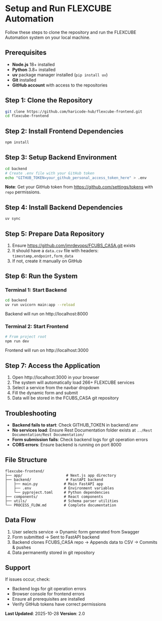 # Setup and Run FLEXCUBE Automation

Follow these steps to clone the repository and run the FLEXCUBE Automation system on your local machine.

## Prerequisites

- **Node.js** 18+ installed
- **Python** 3.8+ installed
- **uv** package manager installed (`pip install uv`)
- **Git** installed
- **GitHub account** with access to the repositories

## Step 1: Clone the Repository

```bash
git clone https://github.com/haricode-hub/flexcube-frontend.git
cd flexcube-frontend
```

## Step 2: Install Frontend Dependencies

```bash
npm install
```

## Step 3: Setup Backend Environment

```bash
cd backend
# Create .env file with your GitHub token
echo "GITHUB_TOKEN=your_github_personal_access_token_here" > .env
```

**Note**: Get your GitHub token from https://github.com/settings/tokens with `repo` permissions.

## Step 4: Install Backend Dependencies

```bash
uv sync
```

## Step 5: Prepare Data Repository

1. Ensure https://github.com/jmrdevops/FCUBS_CASA.git exists
2. It should have a `data.csv` file with headers: `timestamp,endpoint,form_data`
3. If not, create it manually on GitHub

## Step 6: Run the System

### Terminal 1: Start Backend
```bash
cd backend
uv run uvicorn main:app --reload
```
Backend will run on http://localhost:8000

### Terminal 2: Start Frontend
```bash
# From project root
npm run dev
```
Frontend will run on http://localhost:3000

## Step 7: Access the Application

1. Open http://localhost:3000 in your browser
2. The system will automatically load 266+ FLEXCUBE services
3. Select a service from the navbar dropdown
4. Fill the dynamic form and submit
5. Data will be stored in the FCUBS_CASA git repository

## Troubleshooting

- **Backend fails to start**: Check GITHUB_TOKEN in backend/.env
- **No services load**: Ensure Rest Documentation folder exists at `../Rest Documentation/Rest Documentation/`
- **Form submission fails**: Check backend logs for git operation errors
- **CORS errors**: Ensure backend is running on port 8000

## File Structure

```
flexcube-frontend/
├── app/                    # Next.js app directory
├── backend/                # FastAPI backend
│   ├── main.py            # Main FastAPI app
│   ├── .env               # Environment variables
│   └── pyproject.toml     # Python dependencies
├── components/            # React components
├── utils/                 # Schema parser utilities
└── PROCESS_FLOW.md        # Complete documentation
```

## Data Flow

1. User selects service → Dynamic form generated from Swagger
2. Form submitted → Sent to FastAPI backend
3. Backend clones FCUBS_CASA repo → Appends data to CSV → Commits & pushes
4. Data permanently stored in git repository

## Support

If issues occur, check:
- Backend logs for git operation errors
- Browser console for frontend errors
- Ensure all prerequisites are installed
- Verify GitHub tokens have correct permissions

**Last Updated**: 2025-10-28
**Version**: 2.0